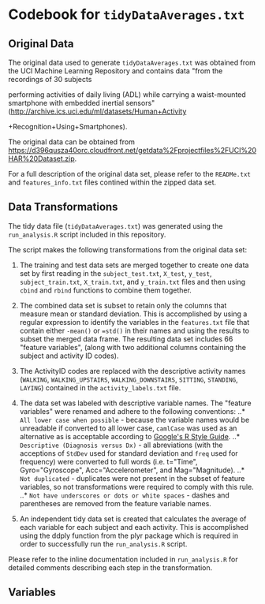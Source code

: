 # Codebook for `tidyDataAverages.txt`

## Original Data

The original data used to generate `tidyDataAverages.txt` was obtained from the UCI Machine Learning Repository and contains data "from the recordings of 30 subjects 

performing activities of daily living (ADL) while carrying a waist-mounted smartphone with embedded inertial sensors" (http://archive.ics.uci.edu/ml/datasets/Human+Activity

+Recognition+Using+Smartphones).

The original data can be obtained from https://d396qusza40orc.cloudfront.net/getdata%2Fprojectfiles%2FUCI%20HAR%20Dataset.zip.

For a full description of the original data set, please refer to the `READMe.txt` and `features_info.txt` files contined within the zipped data set.

## Data Transformations

The tidy data file (`tidyDataAverages.txt`) was generated using the `run_analysis.R` script included in this repository. 

The script makes the following transformations from the original data set:

1. The training and test data sets are merged together to create one data set by first reading in the `subject_test.txt`, `X_test`, `y_test`, `subject_train.txt`, `X_train.txt`, and `y_train.txt` files and then using `cbind` and `rbind` functions to combine them together.

2. The combined data set is subset to retain only the columns that measure mean or standard deviation. This is accomplished by using a regular expression to identify the variables in the `features.txt` file that contain either `-mean()` or `=std()` in their names and using the results to subset the merged data frame. The resulting data set includes 66 "feature variables", (along with two additional columns containing the subject and activity ID codes).
 
3. The ActivityID codes are replaced with the descriptive activity names (`WALKING`, `WALKING_UPSTAIRS`, `WALKING_DOWNSTAIRS`,  `SITTING`, `STANDING`, `LAYING`) contained in the `activity_labels.txt` file.
 
4. The data set was labeled with descriptive variable names. The "feature variables" were renamed and adhere to the following conventions:
..* `All lower case when possible` - because the variable names would be unreadable if converted to all lower case, `camlCase` was used as an alternative as is acceptable according to [Google's R Style Guide](http://google-styleguide.googlecode.com/svn/trunk/Rguide.xml).
..* `Descriptive (Diagnosis versus Dx)` - all abreviations (with the acceptions of `StdDev` used for standard deviation and `freq` used for frequency) were converted to full words (i.e. t="Time", Gyro="Gyroscope", Acc="Accelerometer", and Mag="Magnitude).
..* `Not duplicated` - duplicates were not present in the subset of feature variables, so not transformations were required to comply with this rule.
..* `Not have underscores or dots or white spaces` - dashes and parentheses are removed from the feature variable names.

5. An independent tidy data set is created that calculates the average of each variable for each subject and each activity. This is accomplished using the ddply function from the plyr package which is required in order to successfully run the `run_analysis.R` script.

Please refer to the inline documentation included in `run_analysis.R` for detailed comments describing each step in the transformation.

## Variables